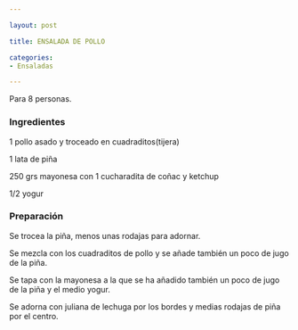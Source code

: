 ```yaml
---

layout: post

title: ENSALADA DE POLLO

categories:
- Ensaladas

---
```


Para 8 personas.

<h3>Ingredientes</h3>

1 pollo asado y troceado en cuadraditos(tijera)

1 lata de piña

250 grs mayonesa con 1 cucharadita de coñac y ketchup

1/2 yogur

<h3>Preparación</h3>

Se trocea la piña, menos unas rodajas para adornar.

Se mezcla con los cuadraditos de pollo y se añade también un poco de jugo de la piña.

Se tapa con la mayonesa a la que se ha añadido también un poco de jugo de la piña y el medio yogur.

Se adorna con juliana de lechuga por los bordes y medias rodajas de piña por el centro.

